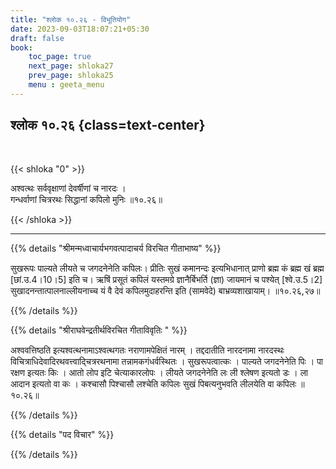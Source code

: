 ```yaml
---
title: "श्लोक १०.२६ - विभूतियोग"
date: 2023-09-03T18:07:21+05:30
draft: false
book:
    toc_page: true
    next_page: shloka27
    prev_page: shloka25
    menu : geeta_menu
---
```




## श्लोक १०.२६ {class=text-center}

<br/>

{{< shloka  "0"  >}}

अश्वत्थः सर्ववृक्षाणां देवर्षीणां च नारदः ।  
गन्धर्वाणां चित्ररथः सिद्धानां कपिलो मुनिः ॥१०.२६॥  

{{< /shloka >}}

---


{{% details "श्रीमन्मध्वाचार्यभगवत्पादाचर्य विरचित  गीताभाष्य" %}}

सुखरूपः पाल्यते लीयते च जगदनेनेति कपिलः। प्रीतिः सुखं 
कमानन्दः इत्यभिधानात् प्राणो ब्रह्म कं ब्रह्म खं ब्रह्म 
[छां.उ.4।10।5] इति च। ऋषिं प्रसूतं कपिलं यस्तमग्रे 
ज्ञानैर्बिभर्ति (ज्ञा) जायमानं च पश्येत् [श्वे.उ.5।2] 
सुखादनन्तात्पालनाल्लीयनाच्च यं वै देवं कपिलमुदाहरन्ति 
इति (सामवेदे) बाभ्रव्यशाखायाम्। ॥१०.२६,२७॥

{{% /details %}}



{{% details "श्रीराघवेन्द्रतीर्थविरचित गीताविवृतिः " %}}

अश्ववत्तिष्ठति इत्यश्वत्थनामाऽश्वत्थगतः नराणामपेक्षितं 
नारम्‌ । तद्ददातीति नारदनामा नारदस्थः 
विचित्राधिदेवादिरथवत्त्वाद्चित्ररथनामा 
तन्नामकगंधर्वस्थितः । सुखरूपत्वात्कः । 
पाल्यते जगदनेनेति पिः । पा 
रक्षण इत्यतः किः । आतो लोप इटि चेत्याकारलोपः । 
लीयते जगदनेनेति
लः ली श्लेषण इत्यतो डः । ला आदान इत्यतो वा कः । 
कश्चासौ पिश्चासौ लश्चेति कपिलः सुखं पिबत्यनुभवति 
लीलयेति वा कपिलः  ॥१०.२६॥ 

{{% /details %}}



{{% details "पद विचार" %}}


{{% /details %}}
